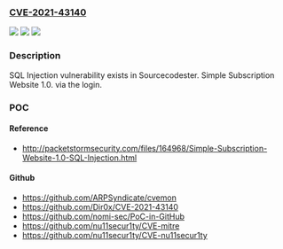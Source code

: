 ### [CVE-2021-43140](https://cve.mitre.org/cgi-bin/cvename.cgi?name=CVE-2021-43140)
![](https://img.shields.io/static/v1?label=Product&message=n%2Fa&color=blue)
![](https://img.shields.io/static/v1?label=Version&message=n%2Fa&color=blue)
![](https://img.shields.io/static/v1?label=Vulnerability&message=n%2Fa&color=brighgreen)

### Description

SQL Injection vulnerability exists in Sourcecodester. Simple Subscription Website 1.0. via the login.

### POC

#### Reference
- http://packetstormsecurity.com/files/164968/Simple-Subscription-Website-1.0-SQL-Injection.html

#### Github
- https://github.com/ARPSyndicate/cvemon
- https://github.com/Dir0x/CVE-2021-43140
- https://github.com/nomi-sec/PoC-in-GitHub
- https://github.com/nu11secur1ty/CVE-mitre
- https://github.com/nu11secur1ty/CVE-nu11secur1ty

